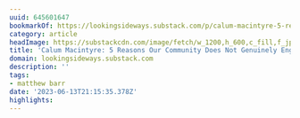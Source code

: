```yaml
---
uuid: 645601647
bookmarkOf: https://lookingsideways.substack.com/p/calum-macintyre-5-reasons-our-community
category: article
headImage: https://substackcdn.com/image/fetch/w_1200,h_600,c_fill,f_jpg,q_auto:good,fl_progressive:steep,g_auto/https%3A%2F%2Fsubstack-post-media.s3.amazonaws.com%2Fpublic%2Fimages%2F2d764709-1318-41b6-a2d4-25ad411ec3ea_9253x6169.jpeg
title: 'Calum Macintyre: 5 Reasons Our Community Does Not Genuinely Engage'
domain: lookingsideways.substack.com
description: ''
tags:
- matthew barr
date: '2023-06-13T21:15:35.378Z'
highlights:
---
```



